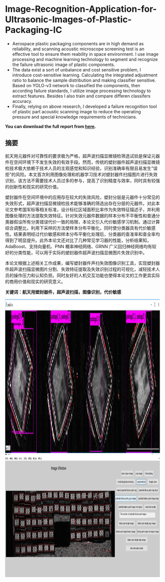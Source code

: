 # Image-Recognition-Application-for-Ultrasonic-Images-of-Plastic-Packaging-IC
- Aerospace plastic packaging components are in high demand as reliability, and scanning acoustic microscope screening test is an effective tool to ensure them reability in space environment. I use image processing and machine learning technology to segment and recognize the failure ultrasonic image of plastic components.
- The data exist a sort of unbalance and cost sensitive problem, I introduce cost-sensitive learning. Calculating the integrated adjustment ratio to balance the sample distribution and making classifier sensitive. Based on YOLO-v3 network to classified the components, then according failure standards, I utilize image processing technology to extract features. Besides I also train and compare differen classifers accuracy.
- Finally, relying on above research, I developed a failure recognition tool of plastic part acoustic scanning image to reduce the operating pressure and special knowledge requirements of technicians.

**You can download the full report from [here](https://github.com/PrideLee/Image-Recognition-Application-for-Ultrasonic-Images-of-Plastic-Packaging-IC/blob/master/Image%20Recognition%20Application%20for%20Ultrasonic%20Images%20of%20Plastic%20Packaging%20IC.pdf).**

## 摘要
航天用元器件对可靠性的要求极为严格，超声波扫描显微镜检筛选试验是保证元器件在空间环境下不发生失效的有效手段。然而，传统的塑封器件超声波扫描显微镜检技术极大依赖于技术人员的主观感觉和知识经验，识别准确率有限且易发生“误拒”的风险。本文首次利用图像处理和机器学习技术对塑封器件扫描图片进行失效识别，该方法不需要技术人员过多的参与，提高了识别精度与效率，同时具有较强的创新性和现实的研究价值。

塑封器件在空间环境中的应用存在较大的失效风险，塑封分层是元器件十分常见的失效形式，超声波扫描显微镜检技术能够准确的筛选出存在分层的元器件。对此本论文参考国军标等相关标准，设计标红区域面积比率作为失效特征描述子，并利用图像处理的方法提取失效特征。针对失效元器件数据的样本分布不平衡性和普通分类器假设所有分类错误代价一致的局限，本论文引入代价敏感学习机制。通过计算综合调整比，利用下采样的方法使样本分布平衡化，同时使分类器具有代价敏感性。结果表明经过代价敏感和样本分布平衡化处理后，分类器的查准率和查全率均得到了明显提升。此外本论文还对比了几种常见学习器的性能，分析结果知，AdaBoost、支持向量机、PNN 概率神经网络、GRNN 广义回归神经网络均有较好的分类性能，可以用于实际的塑封器件超声波扫描显微图片失效识别中。

本论文根据上述相关工作成果，编写塑封器件声扫失效图像识别工具，实现塑封器件超声波扫描显微图片分割、失效特征提取及失效识别过程的可视化，减轻技术人员的操作压力和认知负担。同时友好的人机交互功能也使得本论文的工作更具实际的商用价值和现实的研究意义。

**关键词：航天用塑封器件，超声波扫描，图像识别，代价敏感**

<div align=center><img width="700" height="500" src="https://github.com/PrideLee/Image-Recognition-Application-for-Ultrasonic-Images-of-Plastic-Packaging-IC/blob/master/reform_1.png"/></div>

<div align=center><img width="700" height="400" src="https://github.com/PrideLee/Image-Recognition-Application-for-Ultrasonic-Images-of-Plastic-Packaging-IC/blob/master/tool.png"/></div>


